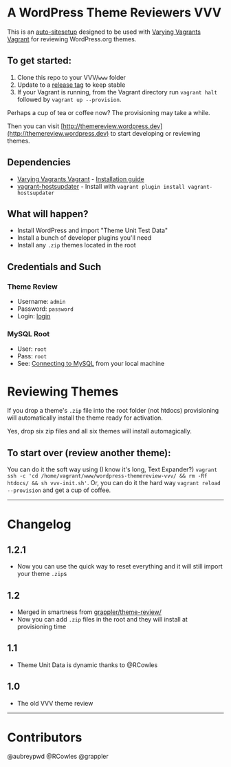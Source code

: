# A WordPress Theme Reviewers VVV

This is an [auto-sitesetup](https://github.com/Varying-Vagrant-Vagrants/VVV/wiki/Auto-site-Setup) designed to be used with [Varying Vagrants Vagrant](https://github.com/Varying-Vagrant-Vagrants/VVV) for reviewing WordPress.org themes.

## To get started:

1. Clone this repo to your VVV/`www` folder
2. Update to a [release tag](https://github.com/aubreypwd/wordpress-themereview-vvv/releases) to keep stable
3. If your Vagrant is running, from the Vagrant directory run `vagrant halt` followed by `vagrant up --provision`.

Perhaps a cup of tea or coffee now? The provisioning may take a while.

Then you can visit [http://themereview.wordpress.dev](http://themereview.wordpress.dev) to start developing or reviewing themes.

## Dependencies

- [Varying Vagrants Vagrant](https://github.com/Varying-Vagrant-Vagrants/VVV) - [Installation guide](https://github.com/Varying-Vagrant-Vagrants/VVV#the-first-vagrant-up)
- [vagrant-hostsupdater](https://github.com/cogitatio/vagrant-hostsupdater) - Install with `vagrant plugin install vagrant-hostsupdater`

## What will happen?

- Install WordPress and import "Theme Unit Test Data"
- Install a bunch of developer plugins you'll need
- Install any `.zip` themes located in the root

## Credentials and Such

### Theme Review

* Username: `admin`
* Password: `password`
* Login: [login](http://themereview.wordpress.dev/wp-admin)

### MySQL Root

* User: `root`
* Pass: `root`
* See: [Connecting to MySQL](https://github.com/varying-vagrant-vagrants/vvv/wiki/Connecting-to-MySQL) from your local machine

# Reviewing Themes

If you drop a theme's `.zip` file into the root folder (not htdocs) provisioning will automatically install the theme ready for activation.

Yes, drop six zip files and all six themes will install automagically.

## To start over (review another theme):

You can do it the soft way using (I know it's long, Text Expander?) `vagrant ssh -c 'cd /home/vagrant/www/wordpress-themereview-vvv/ && rm -Rf htdocs/ && sh vvv-init.sh'`. Or, you can do it the hard way `vagrant reload --provision` and get a cup of coffee.

_________________________

# Changelog

## 1.2.1

- Now you can use the quick way to reset everything and it will still import your theme `.zip`s

## 1.2

- Merged in smartness from [grappler/theme-review/](https://github.com/grappler/theme-review/)
- Now you can add `.zip` files in the root and they will install at provisioning time

## 1.1

- Theme Unit Data is dynamic thanks to @RCowles

## 1.0

- The old VVV theme review

_________________________

# Contributors

@aubreypwd @RCowles @grappler

